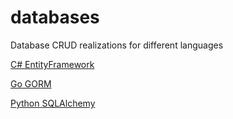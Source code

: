 # databases
Database CRUD realizations for different languages

[C# EntityFramework](https://github.com/vitaliy-art/databases/tree/main/C%23/EntityFramework)

[Go GORM](https://github.com/vitaliy-art/databases/tree/main/Go/GORM)

[Python SQLAlchemy](https://github.com/vitaliy-art/databases/tree/main/Python/SQLAlchemy)
